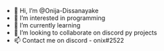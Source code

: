 - 👋 Hi, I’m @Onija-Dissanayake
- 👀 I’m interested in programming 
- 🌱 I’m currently learning 
- 💞️ I’m looking to collaborate on discord py projects 
- 📫 Contact me on discord - onix#2522

<!---
Onija-Dissanayake/Onija-Dissanayake is a ✨ special ✨ repository because its `README.md` (this file) appears on your GitHub profile.
You can click the Preview link to take a look at your changes.
--->
